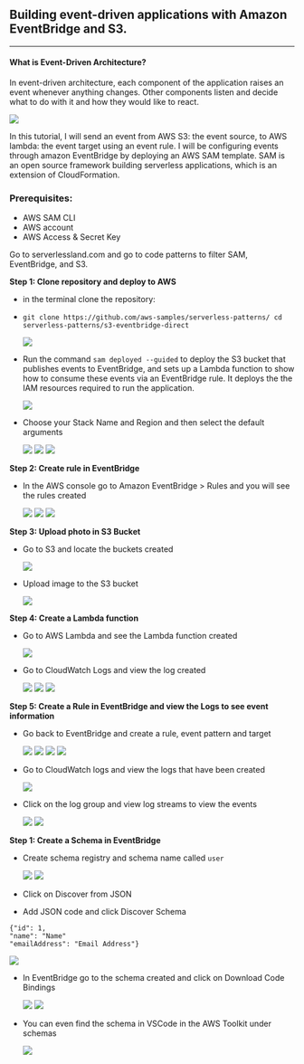 
## Building event-driven applications with Amazon EventBridge and S3.

---

#### What is Event-Driven Architecture?

In event-driven architecture, each component of the application raises an event whenever anything changes. Other components listen and decide what to do with it and how they would like to react.

![](![[Screenshot%202022-12-26%20at%203.26.41%20PM.png]].png)

In this tutorial, I will send an event from AWS S3: the event source, to AWS lambda: the event target using an event rule. I will be configuring events through amazon EventBridge by deploying an AWS SAM template. SAM is an open source framework building serverless applications, which is an extension of CloudFormation.

### Prerequisites:

-   AWS SAM CLI
-   AWS account
-   AWS Access & Secret Key

Go to serverlessland.com and go to code patterns to filter SAM, EventBridge, and S3.

**Step 1: Clone repository and deploy to AWS**

- in the terminal clone the repository:

- `git clone https://github.com/aws-samples/serverless-patterns/ cd serverless-patterns/s3-eventbridge-direct`

	![](![[Screenshot%202022-12-20%20at%206.02.06%20PM.png]].png)

- Run the command `sam deployed --guided` to deploy the S3 bucket that publishes events to EventBridge, and sets up a Lambda function to show how to consume these events via an EventBridge rule. It deploys the the IAM resources required to run the application.

	![](![[Screenshot%202022-12-20%20at%206.07.13%20PM%201.png]].png)

- Choose your Stack Name and Region and then select the default arguments 

	![](![[Screenshot%202022-12-20%20at%206.07.32%20PM%202.png]].png)
	![](![[Screenshot%202022-12-20%20at%206.10.43%20PM.png]].png)
	![](![[Screenshot%202022-12-20%20at%206.11.02%20PM.png]].png)

**Step 2: Create rule in EventBridge**

- In the AWS console go to Amazon EventBridge > Rules and you will see the rules created

	![](![[Screenshot%202022-12-20%20at%206.12.02%20PM.png]].png)
	![](![[Screenshot%202022-12-20%20at%206.12.23%20PM.png]].png)
	![](![[Screenshot%202022-12-20%20at%206.12.40%20PM.png]].png)

**Step 3: Upload photo in S3 Bucket**

- Go to S3 and locate the buckets created

	![](![[Screenshot%202022-12-20%20at%206.13.16%20PM.png]].png)

- Upload image to the S3 bucket

	![](![[Screenshot%202022-12-20%20at%206.15.14%20PM.png]].png)

**Step 4: Create a Lambda function**

- Go to AWS Lambda and see the Lambda function created

	![](![[Screenshot%202022-12-20%20at%206.15.59%20PM.png]].png)

- Go to CloudWatch Logs and view the log created

	![](![[Screenshot%202022-12-20%20at%206.17.09%20PM.png]].png)
	![](![[Screenshot%202022-12-20%20at%206.18.28%20PM.png]].png)
	![](![[Screenshot%202022-12-20%20at%206.18.46%20PM.png]].png)

**Step 5: Create a Rule in EventBridge and view the Logs to see event information**

- Go back to EventBridge and create a rule, event pattern and target

	![](![[Screenshot%202022-12-20%20at%206.19.27%20PM.png]].png)
	![](![[Screenshot%202022-12-20%20at%206.20.15%20PM.png]].png)
	![](![[Screenshot%202022-12-20%20at%206.22.36%20PM.png]].png)
	![](![[Screenshot%202022-12-20%20at%206.23.29%20PM.png]].png)

- Go to CloudWatch logs and view the logs that have been created 

	![](![[Screenshot%202022-12-20%20at%206.27.29%20PM.png]].png)

- Click on the log group and view log streams to view the events 

	![](![[Screenshot%202022-12-20%20at%206.27.41%20PM%201.png]].png)
	![](![[Screenshot%202022-12-20%20at%206.28.07%20PM.png]].png)

**Step 1: Create a Schema in EventBridge**

- Create schema registry and schema name called `user`

	![](![[Screenshot%202022-12-20%20at%207.03.54%20PM.png]].png)
	![](![[Screenshot%202022-12-20%20at%207.04.19%20PM.png]].png)

- Click on Discover from JSON
- Add JSON code and click Discover Schema

```
{"id": 1,
"name": "Name"
"emailAddress": "Email Address"}
```

![](![[Screenshot%202022-12-20%20at%207.07.56%20PM%201.png]].png)

- In EventBridge go to the schema created and click on Download Code Bindings

	![](![[Screenshot%202022-12-20%20at%207.08.20%20PM.png]].png)
	![](![[Screenshot%202022-12-20%20at%207.09.19%20PM.png]].png)

- You can even find the schema in VSCode in the AWS Toolkit under schemas

	![](![[Screenshot%202022-12-20%20at%207.21.00%20PM.png]].png)
